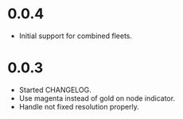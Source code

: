 # 0.0.4

- Initial support for combined fleets.

# 0.0.3

- Started CHANGELOG.
- Use magenta instead of gold on node indicator.
- Handle not fixed resolution properly.
